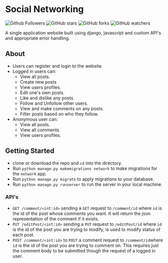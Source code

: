 # Social Networking

![Github Followers](https://img.shields.io/github/followers/shaw8wit?label=Follow)
![GitHub stars](https://img.shields.io/github/stars/shaw8wit/Social)
![GitHub forks](https://img.shields.io/github/forks/shaw8wit/Social)
![GitHub watchers](https://img.shields.io/github/watchers/shaw8wit/Social)

A single application website built using django, javascript and custom API's and appropriate error handling.

## About

+ Users can register and login to the website.
+ Logged in users can:
  + View all posts.
  + Create new posts
  + View users profiles.
  + Edit one's own posts.
  + Like and dislike any posts.
  + Follow and Unfollow other users.
  + View and make comments on any posts.
  + Filter posts based on who they follow.
+ Anonymous user can:
  + View all posts.
  + View all comments.
  + View users profiles.

## Getting Started
+ clone or download the repo and ```cd``` into the directory.
+ Run ```python manage.py makemigrations network``` to make migrations for the ```network``` app.
+ Run ```python manage.py migrate``` to apply migrations to your database.
+ Run ```python manage.py runserver``` to run the server in your local machine.

### API's
+ ```GET /comment/<int:id>``` sending a ```GET``` request to ```/comment/id``` where ```id``` is the id of the post whose comments you want. It will return the json representation of the comment if it exists.
+ ```PUT /editPost/<int:id>``` sending a ```PUT``` request to ```/editPost/id``` where ```id``` is the id of the post you are trying to modify, is used to modify status of each post.
+ ```POST /comment/<int:id>``` to ```POST``` a comment request to ```/comment/id```where ```id``` is the id of the post you are trying to comment on. This requires just the comment body to be submitted though the request of a logged in user.
